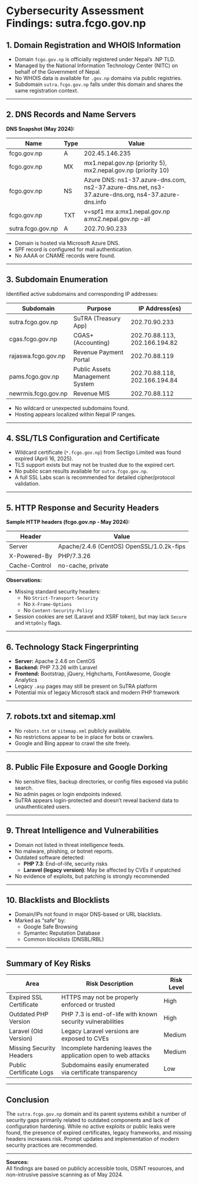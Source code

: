 # Cybersecurity Assessment Findings: sutra.fcgo.gov.np

## 1. Domain Registration and WHOIS Information

- Domain `fcgo.gov.np` is officially registered under Nepal’s .NP TLD.
- Managed by the National Information Technology Center (NITC) on behalf of the Government of Nepal.
- No WHOIS data is available for `.gov.np` domains via public registries.
- Subdomain `sutra.fcgo.gov.np` falls under this domain and shares the same registration context.

---

## 2. DNS Records and Name Servers

**DNS Snapshot (May 2024):**

| Name                  | Type | Value                                                                                              |
|-----------------------|------|----------------------------------------------------------------------------------------------------|
| fcgo.gov.np           | A    | 202.45.146.235                                                                                     |
| fcgo.gov.np           | MX   | mx1.nepal.gov.np (priority 5), mx2.nepal.gov.np (priority 10)                                      |
| fcgo.gov.np           | NS   | Azure DNS: ns1-37.azure-dns.com, ns2-37.azure-dns.net, ns3-37.azure-dns.org, ns4-37.azure-dns.info |
| fcgo.gov.np           | TXT  | v=spf1 mx a:mx1.nepal.gov.np a:mx2.nepal.gov.np -all                                               |
| sutra.fcgo.gov.np     | A    | 202.70.90.233                                                                                      |

- Domain is hosted via Microsoft Azure DNS.
- SPF record is configured for mail authentication.
- No AAAA or CNAME records were found.

---

## 3. Subdomain Enumeration

Identified active subdomains and corresponding IP addresses:

| Subdomain               | Purpose                            | IP Address(es)                |
|-------------------------|------------------------------------|-------------------------------|
| sutra.fcgo.gov.np       | SuTRA (Treasury App)               | 202.70.90.233                 |
| cgas.fcgo.gov.np        | CGAS+ (Accounting)                 | 202.70.88.113, 202.166.194.82 |
| rajaswa.fcgo.gov.np     | Revenue Payment Portal             | 202.70.88.119                 |
| pams.fcgo.gov.np        | Public Assets Management System    | 202.70.88.118, 202.166.194.84 |
| newrmis.fcgo.gov.np     | Revenue MIS                        | 202.70.88.112                 |

- No wildcard or unexpected subdomains found.
- Hosting appears localized within Nepal IP ranges.

---

## 4. SSL/TLS Configuration and Certificate

- Wildcard certificate (`*.fcgo.gov.np`) from Sectigo Limited was found expired (April 16, 2025).
- TLS support exists but may not be trusted due to the expired cert.
- No public scan results available for `sutra.fcgo.gov.np`.
- A full SSL Labs scan is recommended for detailed cipher/protocol validation.

---

## 5. HTTP Response and Security Headers

**Sample HTTP headers (fcgo.gov.np - May 2024):**

| Header           | Value                                     |
|------------------|-------------------------------------------|
| Server           | Apache/2.4.6 (CentOS) OpenSSL/1.0.2k-fips |
| X-Powered-By     | PHP/7.3.26                                |
| Cache-Control    | no-cache, private                         |

**Observations:**
- Missing standard security headers:
  - No `Strict-Transport-Security`
  - No `X-Frame-Options`
  - No `Content-Security-Policy`
- Session cookies are set (Laravel and XSRF token), but may lack `Secure` and `HttpOnly` flags.

---

## 6. Technology Stack Fingerprinting

- **Server:** Apache 2.4.6 on CentOS
- **Backend:** PHP 7.3.26 with Laravel
- **Frontend:** Bootstrap, jQuery, Highcharts, FontAwesome, Google Analytics
- Legacy `.asp` pages may still be present on SuTRA platform
- Potential mix of legacy Microsoft stack and modern PHP framework

---

## 7. robots.txt and sitemap.xml

- No `robots.txt` or `sitemap.xml` publicly available.
- No restrictions appear to be in place for bots or crawlers.
- Google and Bing appear to crawl the site freely.

---

## 8. Public File Exposure and Google Dorking

- No sensitive files, backup directories, or config files exposed via public search.
- No admin pages or login endpoints indexed.
- SuTRA appears login-protected and doesn’t reveal backend data to unauthenticated users.

---

## 9. Threat Intelligence and Vulnerabilities

- Domain not listed in threat intelligence feeds.
- No malware, phishing, or botnet reports.
- Outdated software detected:
  - **PHP 7.3**: End-of-life, security risks
  - **Laravel (legacy version)**: May be affected by CVEs if unpatched
- No evidence of exploits, but patching is strongly recommended

---

## 10. Blacklists and Blocklists

- Domain/IPs not found in major DNS-based or URL blacklists.
- Marked as “safe” by:
  - Google Safe Browsing
  - Symantec Reputation Database
  - Common blocklists (DNSBL/RBL)

---

## Summary of Key Risks

| Area                     | Risk Description                                                 | Risk Level |
|--------------------------|------------------------------------------------------------------|------------|
| Expired SSL Certificate  | HTTPS may not be properly enforced or trusted                    | High       |
| Outdated PHP Version     | PHP 7.3 is end-of-life with known security vulnerabilities       | High       |
| Laravel (Old Version)    | Legacy Laravel versions are exposed to CVEs                      | Medium     |
| Missing Security Headers | Incomplete hardening leaves the application open to web attacks  | Medium     |
| Public Certificate Logs  | Subdomains easily enumerated via certificate transparency        | Low        |

---

## Conclusion

The `sutra.fcgo.gov.np` domain and its parent systems exhibit a number of security gaps primarily related to outdated components and lack of configuration hardening. While no active exploits or public leaks were found, the presence of expired certificates, legacy frameworks, and missing headers increases risk. Prompt updates and implementation of modern security practices are recommended.

---

**Sources:**  
All findings are based on publicly accessible tools, OSINT resources, and non-intrusive passive scanning as of May 2024.
